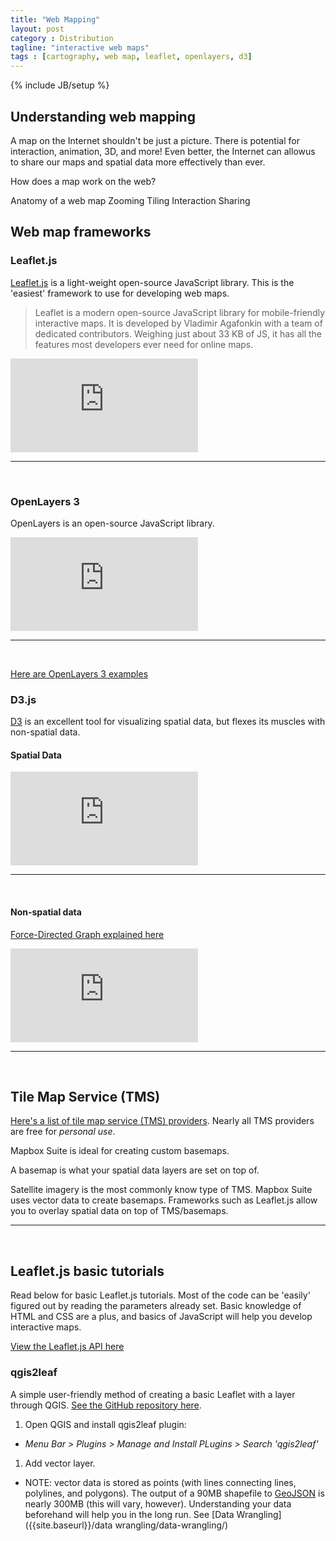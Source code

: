 ```yaml
---
title: "Web Mapping"
layout: post
category : Distribution
tagline: "interactive web maps"
tags : [cartography, web map, leaflet, openlayers, d3]
---
```


{% include JB/setup %}

## Understanding web mapping

A map on the Internet shouldn't be just a picture. There is potential for interaction,
animation, 3D, and more! Even better, the Internet can allowus to share our maps and
spatial data more effectively than ever.

How does a map work on the web?

Anatomy of a web map
Zooming
Tiling
Interaction
Sharing

## Web map frameworks

### Leaflet.js

[Leaflet.js](http://leafletjs.com/) is a light-weight open-source JavaScript library. This is the 'easiest' framework to use for developing web maps.

> Leaflet is a modern open-source JavaScript library for mobile-friendly interactive maps. It is developed by Vladimir Agafonkin with a team of dedicated contributors. Weighing just about 33 KB of JS, it has all the features most developers ever need for online maps.

<iframe class="leaflet" src="http://leafletjs.com/examples/choropleth-example.html" frameborder="0"></iframe>

----

<br>


### OpenLayers 3

OpenLayers is an open-source JavaScript library.

<iframe class="openlayers" src="http://openlayers.org/en/v3.2.1/examples/earthquake-clusters.html" frameborder="0"></iframe>

----

<br>

[Here are OpenLayers 3 examples](http://openlayers.org/en/v3.3.0/examples/)

### D3.js

[D3](http://d3js.org/) is an excellent tool for visualizing spatial data, but flexes its muscles with non-spatial data.

#### Spatial Data

<iframe class="d3" src="http://ssz.fr/places/?us#beach/" frameborder="0"></iframe>

----

<br>

#### Non-spatial data

[Force-Directed Graph explained here](http://bl.ocks.org/mbostock/4062045)

<iframe class="d3" src="http://bl.ocks.org/mbostock/raw/4062045/" frameborder="0"></iframe>

----

<br>

## Tile Map Service (TMS)

[Here's a list of tile map service (TMS) providers](http://leaflet-extras.github.io/leaflet-providers/preview/). Nearly all TMS providers are free for <em>personal use</em>.

Mapbox Suite is ideal for creating custom basemaps.

A basemap is what your spatial data layers are set on top of.

Satellite imagery is the most commonly know type of TMS. Mapbox Suite uses vector data to create basemaps. Frameworks such as Leaflet.js allow you to overlay spatial data on top of TMS/basemaps.

----

<br>

## Leaflet.js basic tutorials

Read below for basic Leaflet.js tutorials. Most of the code can be 'easily' figured out by reading the parameters already set. Basic knowledge of HTML and CSS are a plus, and basics of JavaScript will help you develop interactive maps.

[View the Leaflet.js API here](http://leafletjs.com/reference.html)

### qgis2leaf

A simple user-friendly method of creating a basic Leaflet with a layer through QGIS. [See the GitHub repository here](https://github.com/geolicious/qgis2leaf).

1. Open QGIS and install qgis2leaf plugin:
  * <em>Menu Bar > Plugins > Manage and Install PLugins > Search 'qgis2leaf'</em>
1. Add vector layer.
  * NOTE: vector data is stored as points (with lines connecting lines, polylines, and polygons). The output of a 90MB shapefile to [GeoJSON](http://geojson.org/) is nearly 300MB (this will vary, however). Understanding your data beforehand will help you in the long run. See [Data Wrangling]({{site.baseurl}}/data wrangling/data-wrangling/)
